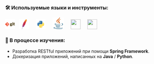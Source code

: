 ### 🛠 Используемые языки и инструменты:
<img height="32" width="32" src="https://raw.githubusercontent.com/github/explore/80688e429a7d4ef2fca1e82350fe8e3517d3494d/topics/git/git.png" />&emsp;<img height="32" width="32" src="https://raw.githubusercontent.com/github/explore/80688e429a7d4ef2fca1e82350fe8e3517d3494d/topics/maven/maven.png" />   &emsp;   <img height="32" width="32" src="https://raw.githubusercontent.com/github/explore/80688e429a7d4ef2fca1e82350fe8e3517d3494d/topics/python/python.png" />  &emsp;   <img height="38" width="38" src="https://raw.githubusercontent.com/github/explore/80688e429a7d4ef2fca1e82350fe8e3517d3494d/topics/java/java.png" />  &emsp;    <img height="32" width="32" src="https://cdn.jsdelivr.net/npm/simple-icons@v4/icons/intellijidea.svg" /> &emsp; <img height="32" width="32" src="https://cdn.jsdelivr.net/npm/simple-icons@v4/icons/linux.svg" />
### 🌱 В процессе изучения:
- Разработка RESTful приложений при помощи **Spring Framework**.
- Докеризация приложений, написанных на **Java** / **Python**.
